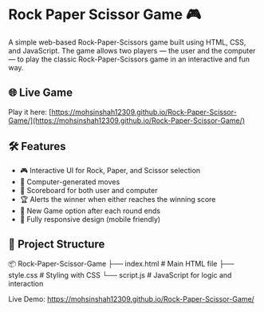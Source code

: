 # Rock Paper Scissor Game 🎮

A simple web-based Rock-Paper-Scissors game built using HTML, CSS, and JavaScript. The game allows two players — the user and the computer — to play the classic Rock-Paper-Scissors game in an interactive and fun way.

## 🌐 Live Game
Play it here: [https://mohsinshah12309.github.io/Rock-Paper-Scissor-Game/](https://mohsinshah12309.github.io/Rock-Paper-Scissor-Game/)

## 🛠 Features

- 🎮 Interactive UI for Rock, Paper, and Scissor selection
- 🧠 Computer-generated moves
- 🧾 Scoreboard for both user and computer
- 🏆 Alerts the winner when either reaches the winning score
- 🔄 New Game option after each round ends
- 📱 Fully responsive design (mobile friendly)

## 📁 Project Structure

📦 Rock-Paper-Scissor-Game
├── index.html # Main HTML file
├── style.css # Styling with CSS
└── script.js # JavaScript for logic and interaction

Live Demo: https://mohsinshah12309.github.io/Rock-Paper-Scissor-Game/
